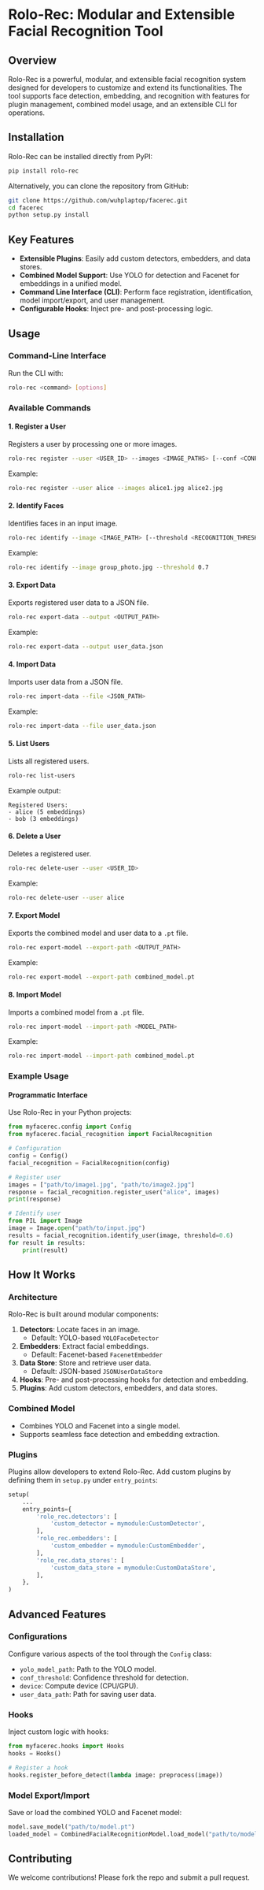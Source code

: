 # Rolo-Rec: Modular and Extensible Facial Recognition Tool

## Overview
Rolo-Rec is a powerful, modular, and extensible facial recognition system designed for developers to customize and extend its functionalities. The tool supports face detection, embedding, and recognition with features for plugin management, combined model usage, and an extensible CLI for operations.

## Installation

Rolo-Rec can be installed directly from PyPI:
```bash
pip install rolo-rec
```
Alternatively, you can clone the repository from GitHub:
```bash
git clone https://github.com/wuhplaptop/facerec.git
cd facerec
python setup.py install
```

## Key Features
- **Extensible Plugins**: Easily add custom detectors, embedders, and data stores.
- **Combined Model Support**: Use YOLO for detection and Facenet for embeddings in a unified model.
- **Command Line Interface (CLI)**: Perform face registration, identification, model import/export, and user management.
- **Configurable Hooks**: Inject pre- and post-processing logic.

## Usage

### Command-Line Interface
Run the CLI with:
```bash
rolo-rec <command> [options]
```

### Available Commands

#### 1. Register a User
Registers a user by processing one or more images.
```bash
rolo-rec register --user <USER_ID> --images <IMAGE_PATHS> [--conf <CONFIDENCE>] [--model-path <MODEL_PATH>] [--detector <DETECTOR_PLUGIN>] [--embedder <EMBEDDER_PLUGIN>] [--combined-model-path <PATH>]
```
Example:
```bash
rolo-rec register --user alice --images alice1.jpg alice2.jpg
```

#### 2. Identify Faces
Identifies faces in an input image.
```bash
rolo-rec identify --image <IMAGE_PATH> [--threshold <RECOGNITION_THRESHOLD>] [--conf <CONFIDENCE>] [--model-path <MODEL_PATH>] [--detector <DETECTOR_PLUGIN>] [--embedder <EMBEDDER_PLUGIN>] [--combined-model-path <PATH>]
```
Example:
```bash
rolo-rec identify --image group_photo.jpg --threshold 0.7
```

#### 3. Export Data
Exports registered user data to a JSON file.
```bash
rolo-rec export-data --output <OUTPUT_PATH>
```
Example:
```bash
rolo-rec export-data --output user_data.json
```

#### 4. Import Data
Imports user data from a JSON file.
```bash
rolo-rec import-data --file <JSON_PATH>
```
Example:
```bash
rolo-rec import-data --file user_data.json
```

#### 5. List Users
Lists all registered users.
```bash
rolo-rec list-users
```
Example output:
```
Registered Users:
- alice (5 embeddings)
- bob (3 embeddings)
```

#### 6. Delete a User
Deletes a registered user.
```bash
rolo-rec delete-user --user <USER_ID>
```
Example:
```bash
rolo-rec delete-user --user alice
```

#### 7. Export Model
Exports the combined model and user data to a `.pt` file.
```bash
rolo-rec export-model --export-path <OUTPUT_PATH>
```
Example:
```bash
rolo-rec export-model --export-path combined_model.pt
```

#### 8. Import Model
Imports a combined model from a `.pt` file.
```bash
rolo-rec import-model --import-path <MODEL_PATH>
```
Example:
```bash
rolo-rec import-model --import-path combined_model.pt
```

### Example Usage

#### Programmatic Interface
Use Rolo-Rec in your Python projects:

```python
from myfacerec.config import Config
from myfacerec.facial_recognition import FacialRecognition

# Configuration
config = Config()
facial_recognition = FacialRecognition(config)

# Register user
images = ["path/to/image1.jpg", "path/to/image2.jpg"]
response = facial_recognition.register_user("alice", images)
print(response)

# Identify user
from PIL import Image
image = Image.open("path/to/input.jpg")
results = facial_recognition.identify_user(image, threshold=0.6)
for result in results:
    print(result)
```

## How It Works

### Architecture
Rolo-Rec is built around modular components:

1. **Detectors**: Locate faces in an image.
   - Default: YOLO-based `YOLOFaceDetector`
2. **Embedders**: Extract facial embeddings.
   - Default: Facenet-based `FacenetEmbedder`
3. **Data Store**: Store and retrieve user data.
   - Default: JSON-based `JSONUserDataStore`
4. **Hooks**: Pre- and post-processing hooks for detection and embedding.
5. **Plugins**: Add custom detectors, embedders, and data stores.

### Combined Model
- Combines YOLO and Facenet into a single model.
- Supports seamless face detection and embedding extraction.

### Plugins
Plugins allow developers to extend Rolo-Rec. Add custom plugins by defining them in `setup.py` under `entry_points`:

```python
setup(
    ...
    entry_points={
        'rolo_rec.detectors': [
            'custom_detector = mymodule:CustomDetector',
        ],
        'rolo_rec.embedders': [
            'custom_embedder = mymodule:CustomEmbedder',
        ],
        'rolo_rec.data_stores': [
            'custom_data_store = mymodule:CustomDataStore',
        ],
    },
)
```

## Advanced Features

### Configurations
Configure various aspects of the tool through the `Config` class:
- `yolo_model_path`: Path to the YOLO model.
- `conf_threshold`: Confidence threshold for detection.
- `device`: Compute device (CPU/GPU).
- `user_data_path`: Path for saving user data.

### Hooks
Inject custom logic with hooks:
```python
from myfacerec.hooks import Hooks
hooks = Hooks()

# Register a hook
hooks.register_before_detect(lambda image: preprocess(image))
```

### Model Export/Import
Save or load the combined YOLO and Facenet model:
```python
model.save_model("path/to/model.pt")
loaded_model = CombinedFacialRecognitionModel.load_model("path/to/model.pt")
```

## Contributing
We welcome contributions! Please fork the repo and submit a pull request.


